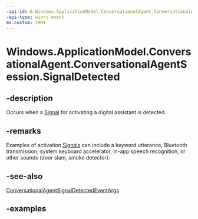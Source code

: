 ```yaml
---
-api-id: E:Windows.ApplicationModel.ConversationalAgent.ConversationalAgentSession.SignalDetected
-api-type: winrt event
ms.custom: 19H1
---
```


<!-- Event syntax.
public event TypedEventHandler SignalDetected<ConversationalAgentSession, ConversationalAgentSignalDetectedEventArgs>
-->

# Windows.ApplicationModel.ConversationalAgent.ConversationalAgentSession.SignalDetected

## -description

Occurs when a [Signal](conversationalagentsignal.md) for activating a digital assistant is detected.

## -remarks

Examples of activation [Signals](conversationalagentsignal.md) can include a keyword utterance, Bluetooth transmission, system keyboard accelerator, in-app speech recognition, or other sounds (door slam, smoke detector).

## -see-also

[ConversationalAgentSignalDetectedEventArgs](conversationalagentsignaldetectedeventargs.md)

## -examples
